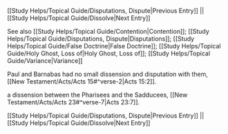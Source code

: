 [[Study Helps/Topical Guide/Disputations, Dispute|Previous Entry]]  ||  [[Study Helps/Topical Guide/Dissolve|Next Entry]]

 See also [[Study Helps/Topical Guide/Contention|Contention]]; [[Study Helps/Topical Guide/Disputations, Dispute|Disputations]]; [[Study Helps/Topical Guide/False Doctrine|False Doctrine]]; [[Study Helps/Topical Guide/Holy Ghost, Loss of|Holy Ghost, Loss of]]; [[Study Helps/Topical Guide/Variance|Variance]]

 Paul and Barnabas had no small dissension and disputation with them, [[New Testament/Acts/Acts 15#^verse-2|Acts 15:2]].

 a dissension between the Pharisees and the Sadducees, [[New Testament/Acts/Acts 23#^verse-7|Acts 23:7]].

[[Study Helps/Topical Guide/Disputations, Dispute|Previous Entry]]  ||  [[Study Helps/Topical Guide/Dissolve|Next Entry]]